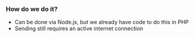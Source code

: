 ### How do we do it?

* Can be done via Node.js, but we already have code to do this in PHP <!-- .element: class="fragment" -->
* Sending still requires an active internet connection <!-- .element: class="fragment" -->